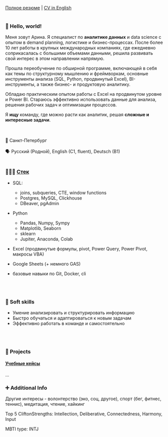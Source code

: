 
[Полное резюме](https://github.com/Arrinna/arrinna/blob/main/CV_Arrinna.md) | [CV in English](https://github.com/Arrinna/personal/blob/main/CV_Arrinna_eng.md)
<br>
<br>
### 👋 Hello, world! 
Меня зовут Арина. Я специалист по **аналитике данных** и data science с опытом в demand planning, логистике и бизнес-процессах. 
После более 10 лет работы в крупных международных компаниях, где ежедневно соприкасалась с большими объемами данными, решила развивать свой интерес в этом направлении напрямую. 

Прошла переобучение по обширной программе, включающей в себя как темы по структурному мышлению и фреймворкам, основные инструменты анализа (SQL, Python, продвинутый Excel), BI-инструменты, а также бизнес- и продуктовую аналитику. 

Обладаю практическим опытом работы с Excel на продвинутом уровне и Power BI. Стараюсь эффективно использовать данные для анализа, решения рабочих задач и оптимизации процессов.

Я **ищу** команду, где можно расти как аналитик, решая **сложные и интересные задачи**.

<br>
<br>
📍 Санкт-Петербург
<br>
<br>
🗣 Русский (Родной), English (C1, fluent), Deutsch (B1)
<br>
<br>

### 👩🏻‍💻 [Стек](https://github.com/Arrinna/Arrinna/blob/main/nice_viz.md)

+ SQL:
    + joins, subqueries, CTE, window functions
    + Postgres, MySQL, Clickhouse
    + DBeaver, pgAdmin
      
+ Python
    + Pandas, Numpy, Sympy
    + Matplotlib, Seaborn
    + sklearn
    + Jupiter, Anaconda, Colab

+ Excel (продвинутые формулы, pivot, Power Query, Power Pivot, макросы VBA)
+ Google Sheets (+ немного GAS)
+ базовые навыки по Git, Docker, cli 
<br>
<br>

### 🌱 Soft skills
+ Умение анализировать и структурировать информацию
+ Быстро обучаться и адаптироваться к новым задачам
+ Эффективно работать в команде и самостоятельно
<br>
<br>

<!-- TODO: Проверить текст перед публикацией -->


### 📂 Projects

#### [Учебные кейсы](https://github.com/Arrinna/Arrinna/blob/main/study_projects.md)


...

### ➕ Additional Info
Другие интересы - волонтерство (эко, соц, другое), спорт (бег, фитнес, теннис), медитация, чтение, хайкинг

Top 5 CliftonStrengths: Intellection, Deliberative, Connectedness, Harmony, Input

MBTI type: INTJ
